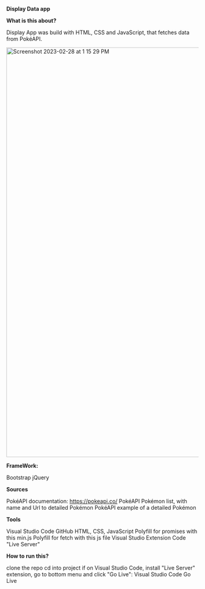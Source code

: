 **Display Data app**

**What is this about?**

Display App was build with HTML, CSS and JavaScript, that fetches data from PokéAPI.

<img width="1075" alt="Screenshot 2023-02-28 at 1 15 29 PM" src="https://user-images.githubusercontent.com/64434536/221981840-0e0e5327-b7a0-42d7-a470-edc812775fcb.png">



**FrameWork:**

Bootstrap
jQuery

**Sources**

PokéAPI documentation: https://pokeapi.co/
PokéAPI Pokémon list, with name and Url to detailed Pokémon
PokéAPI example of a detailed Pokémon

**Tools**

Visual Studio Code
GitHub 
HTML, CSS, JavaScript
Polyfill for promises with this min.js
Polyfill for fetch with this js file
Visual Studio Extension Code "Live Server"

**How to run this?**

clone the repo
cd into project
if on Visual Studio Code, install "Live Server" extension, go to bottom menu and click "Go Live":
Visual Studio Code Go Live
